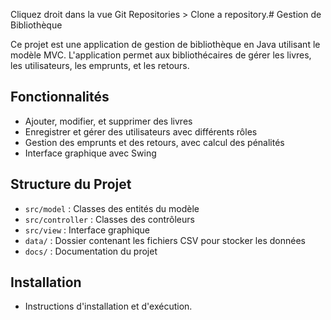 Cliquez droit dans la vue Git Repositories > Clone a repository.# Gestion de Bibliothèque

Ce projet est une application de gestion de bibliothèque en Java utilisant le modèle MVC. L'application permet aux bibliothécaires de gérer les livres, les utilisateurs, les emprunts, et les retours.

## Fonctionnalités
- Ajouter, modifier, et supprimer des livres
- Enregistrer et gérer des utilisateurs avec différents rôles
- Gestion des emprunts et des retours, avec calcul des pénalités
- Interface graphique avec Swing

## Structure du Projet
- `src/model` : Classes des entités du modèle
- `src/controller` : Classes des contrôleurs
- `src/view` : Interface graphique
- `data/` : Dossier contenant les fichiers CSV pour stocker les données
- `docs/` : Documentation du projet

## Installation
- Instructions d'installation et d'exécution.

